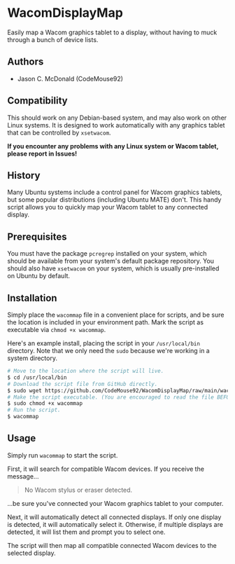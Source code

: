 # WacomDisplayMap

Easily map a Wacom graphics tablet to a display, without having to muck through
a bunch of device lists.

## Authors

- Jason C. McDonald (CodeMouse92)

## Compatibility

This should work on any Debian-based system, and may also work on other Linux
systems. It is designed to work automatically with any graphics tablet that can
be controlled by `xsetwacom`.

**If you encounter any problems with any Linux system or Wacom tablet, please
report in Issues!**

## History

Many Ubuntu systems include a control panel for Wacom graphics tablets, but
some popular distributions (including Ubuntu MATE) don't. This handy script
allows you to quickly map your Wacom tablet to any connected display.

## Prerequisites

You must have the package `pcregrep` installed on your system, which should be
available from your system's default package repository. You should also have
`xsetwacom` on your system, which is usually pre-installed on Ubuntu by default.

## Installation

Simply place the `wacommap` file in a convenient place for scripts, and be sure
the location is included in your environment path. Mark the script as executable
via `chmod +x wacommap`.

Here's an example install, placing the script in your `/usr/local/bin`
directory. Note that we only need the `sudo` because we're working in a system
directory.

```bash
# Move to the location where the script will live.
$ cd /usr/local/bin
# Download the script file from GitHub directly.
$ sudo wget https://github.com/CodeMouse92/WacomDisplayMap/raw/main/wacommap
# Make the script executable. (You are encouraged to read the file BEFORE doing this, so you know what it does.
$ sudo chmod +x wacommap
# Run the script.
$ wacommap
```

## Usage

Simply run `wacommap` to start the script.

First, it will search for compatible Wacom devices. If you receive the message...

> No Wacom stylus or eraser detected.

...be sure you've connected your Wacom graphics tablet to your computer.

Next, it will automatically detect all connected displays. If only one display
is detected, it will automatically select it. Otherwise, if multiple displays
are detected, it will list them and prompt you to select one.

The script will then map all compatible connected Wacom devices to the selected
display.
